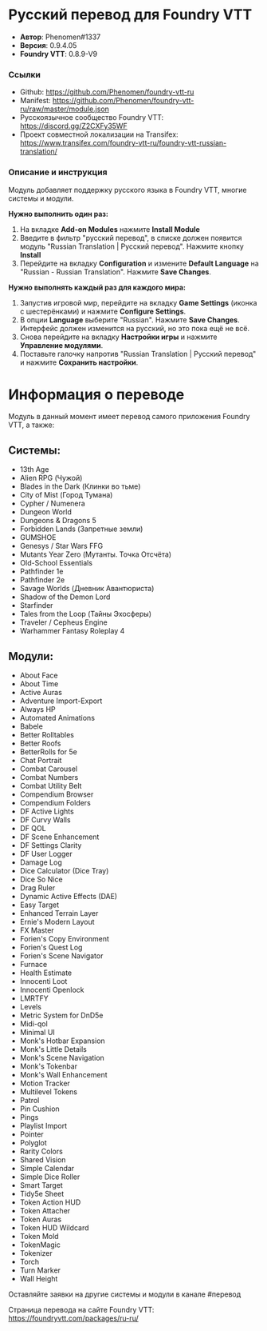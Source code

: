 # Русский перевод для Foundry VTT

* **Автор**: Phenomen#1337
* **Версия**: 0.9.4.05
* **Foundry VTT**: 0.8.9-V9

### Ссылки

* Github: https://github.com/Phenomen/foundry-vtt-ru
* Manifest: https://github.com/Phenomen/foundry-vtt-ru/raw/master/module.json
* Русскоязычное сообщество Foundry VTT: https://discord.gg/Z2CXFy35WF
* Проект совместной локализации на Transifex: https://www.transifex.com/foundry-vtt-ru/foundry-vtt-russian-translation/

### Описание и инструкция

Модуль добавляет поддержку русского языка в Foundry VTT, многие системы и модули.

**Нужно выполнить один раз:** 

1. На вкладке **Add-on Modules** нажмите **Install Module**
2. Введите в фильтр "русский перевод", в списке должен появится модуль "Russian Translation  | Русский перевод". Нажмите кнопку **Install**
3. Перейдите на вкладку **Configuration** и измените **Default Language** на "Russian - Russian Translation". Нажмите **Save Changes**. 

**Нужно выполнять каждый раз для каждого мира:**

1. Запустив игровой мир, перейдите на вкладку **Game Settings** (иконка с шестерёнками) и нажмите **Configure Settings**.
2. В опции **Language** выберите "Russian". Нажмите **Save Changes**. Интерфейс должен изменится на русский, но это пока ещё не всё.
3. Снова перейдите на вкладку **Настройки игры** и нажмите **Управление модулями**.
4. Поставьте галочку напротив "Russian Translation | Русский перевод" и нажмите **Сохранить настройки**.

# **Информация о переводе**

Модуль в данный момент имеет перевод самого приложения Foundry VTT, а также:

## **Системы:**

- 13th Age
- Alien RPG (Чужой)
- Blades in the Dark (Клинки во тьме)
- City of Mist (Город Тумана)
- Cypher / Numenera
- Dungeon World
- Dungeons & Dragons 5
- Forbidden Lands (Запретные земли)
- GUMSHOE
- Genesys / Star Wars FFG
- Mutants Year Zero (Мутанты. Точка Отсчёта)
- Old-School Essentials
- Pathfinder 1e
- Pathfinder 2e
- Savage Worlds (Дневник Авантюриста)
- Shadow of the Demon Lord
- Starfinder
- Tales from the Loop (Тайны Эхосферы)
- Traveler / Cepheus Engine
- Warhammer Fantasy Roleplay 4

## **Модули:**

- About Face
- About Time
- Active Auras
- Adventure Import-Export
- Always HP
- Automated Animations
- Babele
- Better Rolltables
- Better Roofs
- BetterRolls for 5e
- Chat Portrait
- Combat Carousel
- Combat Numbers
- Combat Utility Belt
- Compendium Browser
- Compendium Folders
- DF Active Lights
- DF Curvy Walls
- DF QOL
- DF Scene Enhancement
- DF Settings Clarity
- DF User Logger
- Damage Log
- Dice Calculator (Dice Tray)
- Dice So Nice
- Drag Ruler
- Dynamic Active Effects (DAE)
- Easy Target
- Enhanced Terrain Layer
- Ernie's Modern Layout
- FX Master
- Forien's Copy Environment
- Forien's Quest Log
- Forien's Scene Navigator
- Furnace
- Health Estimate
- Innocenti Loot
- Innocenti Openlock
- LMRTFY
- Levels
- Metric System for DnD5e
- Midi-qol
- Minimal UI
- Monk's Hotbar Expansion
- Monk's Little Details
- Monk's Scene Navigation
- Monk's Tokenbar
- Monk's Wall Enhancement
- Motion Tracker
- Multilevel Tokens
- Patrol
- Pin Cushion
- Pings
- Playlist Import
- Pointer
- Polyglot
- Rarity Colors
- Shared Vision
- Simple Calendar
- Simple Dice Roller
- Smart Target
- Tidy5e Sheet
- Token Action HUD
- Token Attacher
- Token Auras
- Token HUD Wildcard
- Token Mold
- TokenMagic
- Tokenizer
- Torch
- Turn Marker
- Wall Height

Оставляйте заявки на другие системы и модули в канале #перевод 

Страница перевода на сайте Foundry VTT: https://foundryvtt.com/packages/ru-ru/